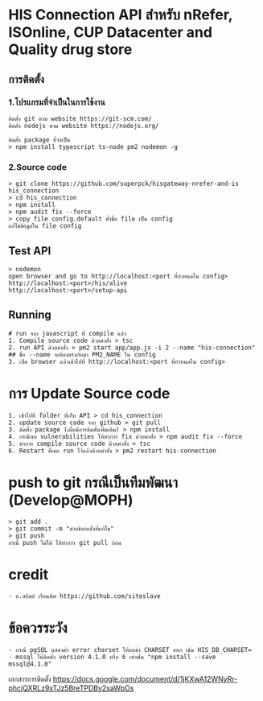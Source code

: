 # HIS Connection API สำหรับ nRefer, ISOnline, CUP Datacenter and Quality drug store

## การติดตั้ง
### 1.โปรแกรมที่จำเป็นในการใช้งาน
```
ติดตั้ง git ตาม website https://git-scm.com/
ติดตั้ง nodejs ตาม website https://nodejs.org/

ติดตั้ง package ที่จำเป็น
> npm install typescript ts-node pm2 nodemon -g
```

### 2.Source code
```
> git clone https://github.com/superpck/hisgateway-nrefer-and-is his_connection
> cd his_connection
> npm install
> npm audit fix --force
> copy file config.default ตั้งชื่อ file เป็น config
แก้ไขข้อมูลใน file config
```

## Test API
```
> nodemon
open browser and go to http://localhost:<port ที่กำหนดใน config>
http://localhost:<port>/his/alive
http://localhost:<port>/setup-api

```

## Running
```
# run จาก javascript ที่ compile แล้ว
1. Compile source code ด้วยคำสั่ง > tsc
2. run API ด้วยคำสั่ง > pm2 start app/app.js -i 2 --name "his-connection"
## ชื่อ --name จะต้องตรงกับค่า PM2_NAME ใน config
3. เปิด browser แล้วเข้าไปที่ http://localhost:<port ที่กำหนดใน config>
```

# การ Update Source code
```
1. เข้าไปที่ folder ที่เก็บ API > cd his_connection
2. update source code จาก github > git pull
3. ติดตั้ง package (เผื่อมีการติดตั้งเพิ่มเติม) > npm install
4. กรณีพบ vulnerabilities ให้ทำการ fix ด้วยคำสั่ง > npm audit fix --force
5. ทำการ compile source code ด้วยคำสั่ง > tsc
6. Restart ที่เคย run ไว้แล้วด้วยคำสั่ง > pm2 restart his-connection
```

# push to git กรณีเป็นทีมพัฒนา (Develop@MOPH)
```
> git add .
> git commit -m "คำอธิบายสิ่งที่แก้ไข"
> git push
กรณี push ไม่ได้ ให้ทำการ git pull ก่อน
```

# credit
```
- อ.สถิตย์ เรียนพิศ https://github.com/siteslave
```

# ข้อควรระวัง
```
- กรณี pgSQL แสดงค่า error charset ให้ลบค่า CHARSET ออก เช่น HIS_DB_CHARSET=
- mssql ให้ติดตั้ง version 4.1.0 หรือ 6 เท่านั้น "npm install --save mssql@4.1.0"
```

เอกสารการติดตั้ง
https://docs.google.com/document/d/1jKXwA12WNyRr-phcjQXRLz9xTJz5BreTPDBy2saWpOs
